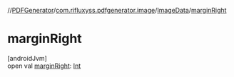 //[PDFGenerator](../../../index.md)/[com.rifluxyss.pdfgenerator.image](../index.md)/[ImageData](index.md)/[marginRight](margin-right.md)

# marginRight

[androidJvm]\
open val [marginRight](margin-right.md): [Int](https://kotlinlang.org/api/latest/jvm/stdlib/kotlin/-int/index.html)
